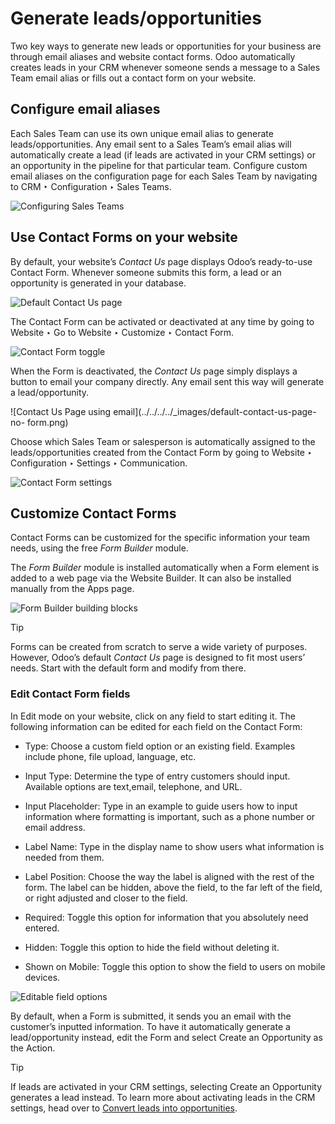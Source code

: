 # Generate leads/opportunities

Two key ways to generate new leads or opportunities for your business are
through email aliases and website contact forms. Odoo automatically creates
leads in your CRM whenever someone sends a message to a Sales Team email alias
or fills out a contact form on your website.

## Configure email aliases

Each Sales Team can use its own unique email alias to generate
leads/opportunities. Any email sent to a Sales Team’s email alias will
automatically create a lead (if leads are activated in your CRM settings) or
an opportunity in the pipeline for that particular team. Configure custom
email aliases on the configuration page for each Sales Team by navigating to
CRM ‣ Configuration ‣ Sales Teams.

![Configuring Sales Teams](../../../../_images/sales-team-config.png)

## Use Contact Forms on your website

By default, your website’s _Contact Us_ page displays Odoo’s ready-to-use
Contact Form. Whenever someone submits this form, a lead or an opportunity is
generated in your database.

![Default Contact Us page](../../../../_images/default-contact-us-page.png)

The Contact Form can be activated or deactivated at any time by going to
Website ‣ Go to Website ‣ Customize ‣ Contact Form.

![Contact Form toggle](../../../../_images/contact-form-toggle.png)

When the Form is deactivated, the _Contact Us_ page simply displays a button
to email your company directly. Any email sent this way will generate a
lead/opportunity.

![Contact Us Page using email](../../../../_images/default-contact-us-page-no-
form.png)

Choose which Sales Team or salesperson is automatically assigned to the
leads/opportunities created from the Contact Form by going to Website ‣
Configuration ‣ Settings ‣ Communication.

![Contact Form settings](../../../../_images/contact-form-settings.png)

## Customize Contact Forms

Contact Forms can be customized for the specific information your team needs,
using the free _Form Builder_ module.

The _Form Builder_ module is installed automatically when a Form element is
added to a web page via the Website Builder. It can also be installed manually
from the Apps page.

![Form Builder building blocks](../../../../_images/form-building-block.png)

Tip

Forms can be created from scratch to serve a wide variety of purposes.
However, Odoo’s default _Contact Us_ page is designed to fit most users’
needs. Start with the default form and modify from there.

### Edit Contact Form fields

In Edit mode on your website, click on any field to start editing it. The
following information can be edited for each field on the Contact Form:

  * Type: Choose a custom field option or an existing field. Examples include phone, file upload, language, etc.

  * Input Type: Determine the type of entry customers should input. Available options are text,email, telephone, and URL.

  * Input Placeholder: Type in an example to guide users how to input information where formatting is important, such as a phone number or email address.

  * Label Name: Type in the display name to show users what information is needed from them.

  * Label Position: Choose the way the label is aligned with the rest of the form. The label can be hidden, above the field, to the far left of the field, or right adjusted and closer to the field.

  * Required: Toggle this option for information that you absolutely need entered.

  * Hidden: Toggle this option to hide the field without deleting it.

  * Shown on Mobile: Toggle this option to show the field to users on mobile devices.

![Editable field options](../../../../_images/editable-field-options.png)

By default, when a Form is submitted, it sends you an email with the
customer’s inputted information. To have it automatically generate a
lead/opportunity instead, edit the Form and select Create an Opportunity as
the Action.

Tip

If leads are activated in your CRM settings, selecting Create an Opportunity
generates a lead instead. To learn more about activating leads in the CRM
settings, head over to [Convert leads into opportunities](convert.html).

